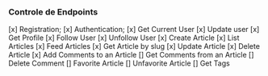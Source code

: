 ### Controle de Endpoints

[x] Registration;
[x] Authentication;
[x] Get Current User
[x] Update user
[x] Get Profile
[x] Follow User
[x] Unfollow User
[x] Create Article
[x] List Articles
[x] Feed Articles
[x] Get Article by slug
[x] Update Article
[x] Delete Article
[x] Add Comments to an Article
[] Get Comments from an Article
[] Delete Comment
[] Favorite Article
[] Unfavorite Article
[] Get Tags
